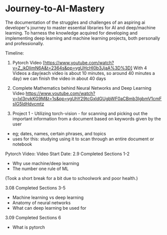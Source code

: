 # Journey-to-AI-Mastery
The documentation of the struggles and challenges of an aspiring ai developer's journey to master essential libraries for AI and deep/machine learning. To harness the knowledge acquired for developing and implementing deep learning and machine learning projects, both personally and professionally.


Timeline:
1. Pytorch Video
[https://www.youtube.com/watch?v=Z_ikDlimN6A&t=2364s&pp=ygUHcHl0b3JjaA%3D%3D]
With 4 Videos a day(each video is about 10 minutes, so around 40 minutes a day) we can finish the video in about 40 days

2. Complete Mathematics behind Neural Networks and Deep Learning Video
https://www.youtube.com/watch?v=Ixl3nykKG9M&t=1s&pp=ygUhY29tcGxldGUgbWF0aCBmb3IgbmV1cmFsIG5ldHdvcmtz

3. Project 1 - Utilizing torch-vision - for scanning and picking out the important information from a document based on keywords given by the user
- eg; dates, names, certain phrases, and topics
- uses for this: studying using it to scan through an entire document or notebook


Pytorch Video:
Video Start Date: 2.9
Completed Sections 1-2
- Why use machine/deep learning
- The number one rule of ML


(Took a short break for a bit due to schoolwork and poor health.)

3.08
Completed Sections 3-5
- Machine learning vs deep learning
- Anatomy of neural networks
- What can deep learning be used for

3.09
Completed Sections 6
- What is pytorch




